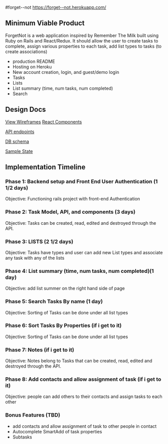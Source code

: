 #forget--not
  https://forget--not.herokuapp.com/

## Minimum Viable Product
ForgetNot is a web application inspired by Remember The Milk built using Ruby on Rails and React/Redux. It should allow the user to create tasks to complete, assign various properties
to each task, add list types to tasks (to create associations)

 * production README
 * Hosting on Heroku
 * New account creation, login, and guest/demo login
 * Tasks
 * Lists
 * List summary (time, num tasks, num completed)
 * Search

## Design Docs

 [View Wireframes](https://github.com/bkargaw/forget_not/tree/master/docs/wireframes)
 [React Components](https://github.com/bkargaw/forget_not/blob/master/docs/component-hierarchy.md)

 [API endpoints](https://github.com/bkargaw/forget_not/blob/master/docs/api-endpoints.md)

 [DB schema](https://github.com/bkargaw/forget_not/blob/master/docs/schema.md)

 [Sample State](https://github.com/bkargaw/forget_not/blob/master/docs/sample-state.md)

## Implementation Timeline

### Phase 1: Backend setup and Front End User Authentication (1 1/2 days)

 Objective: Functioning rails project with front-end Authentication

### Phase 2: Task Model, API, and components (3 days)

 Objective: Tasks can be created, read, edited and destroyed through the API.

### Phase 3: LISTS (2 1/2 days)

 Objective: Tasks have types and user can add new List types and
    associate any task with any of the lists

### Phase 4: List summary (time, num tasks, num completed)(1 day)

Objective: add list summer on the right hand side of page

### Phase 5: Search Tasks By name (1 day)

 Objective: Sorting of Tasks can be done under all list types

### Phase 6: Sort Tasks By Properties (if i get to it)

 Objective: Sorting of Tasks can be done under all list types

### Phase 7: Notes (if i get to it)

 Objective: Notes belong to Tasks that can be created, read, edited and destroyed through the API.


### Phase 8: Add contacts and allow assignment of task (if i get to it)

 Objective: people can add others to their contacts and assign tasks to each other


### Bonus Features (TBD)
  * add contacts and allow assignment of task to other people in contact
  * Autocomplete SmartAdd of task properties
  * Subtasks

